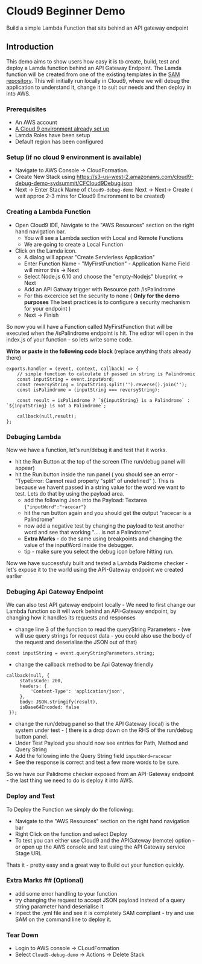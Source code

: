 # Cloud9 Beginner Demo

   Build a simple Lambda Function that sits behind an API gateway endpoint 

## Introduction
This demo aims to show users how easy it is to create, build, test and deploy a Lamda function behind an API Gateway Endpoint.  The Lamda function will be created from one of the existing templates in the [SAM repository]( https://github.com/awslabs/serverless-application-model/tree/master/examples/).  This will initially run locally in Cloud9, where we will debug the application to understand it, change it to suit our needs and then deploy in into AWS.

### Prerequisites
- An AWS account
- [A Cloud 9 environment already set up](https://docs.aws.amazon.com/cloud9/latest/user-guide/setup-express.html)
- Lamda Roles have been setup
- Default region has been configured

### Setup (if no cloud 9 environment is available)
- Navigate to AWS Console -> CloudFormation.
- Create New Stack using https://s3-us-west-2.amazonaws.com/cloud9-debug-demo-sydsummit/CFCloud9Debug.json
- Next -> Enter Stack Name of ```Cloud9-debug-demo``` Next -> Next-> Create ( wait approx 2-3 mins for Cloud9 Environment to be created)

### Creating a Lambda Function

- Open Cloud9 IDE, Navigate to the "AWS Resources" section on the right hand navigation bar.
  - You will see a Lambda section with Local and Remote Functions
  - We are going to create a Local Function
- Click on the Lamda icon.
  - A dialog will appear "Create Servlerless Application"
  - Enter Function Name - "MyFirstFunction" - Application Name Field will mirror this -> Next
  - Select Node.js 6.10 and choose the "empty-Nodejs" blueprint -> Next
  - Add an API Gatway trigger with Resource path /isPalindrome
  - For this excercice set the security to none ( **Only for the demo purposes** The best practices is to configure a security mechanism for your endpoint )
  - Next -> Finish

So now you will have a Function called MyFirstFunction that will be executed when the /isPalindrome endpoint is hit.
The editor will open in the index.js of your function - so lets write some code.

**Write or paste in the following code block**
(replace anything thats already there)

```
exports.handler = (event, context, callback) => {
    // simple function to calculate if passed in string is Palindromic
    const inputString = event.inputWord;
    const reversyString = inputString.split('').reverse().join('');
    const isPalindrome = (inputString === reversyString);
    
    const result = isPalindrome ? `${inputString} is a Palindrome` : `${inputString} is not a Palindrome`;
    
    callback(null,result);
};
```
### Debuging Lambda

Now we have a function, let's run/debug it and test that it works.
- hit the Run Button at the top of the screen (The run/debug panel will appear)
- hit the Run button inside the run panel ( you should see an error - "TypeError: Cannot read property "split" of undefined" ).  This is because we havent passed in a string value for the word we want to test.  Lets do that by using the payload area.
  - add the following Json into the Payload: Textarea  ```{"inputWord":"racecar"}```
  - hit the run button again and you should get the output "racecar is a Palindrome"
  - now add a negative test by changing the payload to test another word and see that working ".... is not a Palindrome"
  - **Extra Marks** - do the same using breakpoints and changing the value of the inputWord inside the debugger.
   - tip - make sure you select the debug icon before hitting run.

Now we have successfuly built and tested a Lambda Paidrome checker - let's expose it to the world using the API-Gateway endpoint we created earlier

### Debuging Api Gateway Endpoint   

We can also test API gateway endpoint locally - We need to first change our Lambda function so it will work behind an API-Gateway endpoint, by changing how it handles its requests and responses
   - change line 3 of the function to read the queryString Parameters - (we will use query strings for request data - you could also use the body of the request and deserialise the JSON out of that)
   ```
   const inputString = event.queryStringParameters.string;
   ```
   - change the callback method to be Api Gateway friendly
   ```
   callback(null, {
        statusCode: 200,
        headers: {
            'Content-Type': 'application/json',
        },
        body: JSON.stringify(result),
        isBase64Encoded: false
    });
   ```
   - change the run/debug panel so that the API Gateway (local) is the system under test - ( there is a drop down on the RHS of the run/debug button panel.
   - Under Test Payload you should now see entries for Path, Method and Query String
   - Add the following into the Query String field ```inputWord=racecar```
   - See the response is correct and test a few more words to be sure.
   
So we have our Palidrome checker exposed from an API-Gateway endpoint - the last thing we need to do is deploy it into AWS.
  
### Deploy and Test

To Deploy the Function we simply do the following:
- Navigate to the "AWS Resources" section on the right hand navigation bar 
- Right Click on the function and select Deploy
- To test you can either use Cloud9 and the APIGateway (remote) option - or open up the AWS console and test using the API Gateway service Stage URL

Thats it - pretty easy and a great way to Build out your function quickly.

### Extra Marks ## (Optional)

- add some error handling to your function 
- try changing the request to accept JSON payload instead of a query string parameter hand deserialise it
- Inpect the .yml file and see it is completely SAM compliant - try and use SAM on the command line to deploy it.

### Tear Down
- Login to AWS console -> CLoudFormation
- Select ```Cloud9-debug-demo``` -> Actions -> Delete Stack





